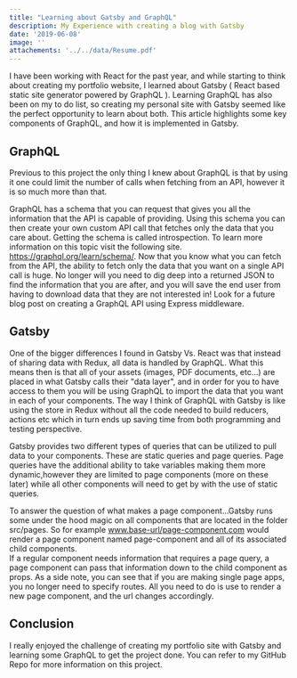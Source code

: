 ```yaml
---
title: "Learning about Gatsby and GraphQL"
description: My Experience with creating a blog with Gatsby
date: '2019-06-08'
image: ''
attachements: '../../data/Resume.pdf'
---
```

I have been working with React for the past year, and while starting to think about creating my portfolio website, I learned about Gatsby ( React based static site generator powered by GraphQL ).  Learning GraphQL has also been on my to do list, so creating my personal site with Gatsby seemed like the perfect opportunity to learn about both.  This article highlights some key components of GraphQL, and how it is implemented in Gatsby. 

## GraphQL
Previous to this project the only thing I knew about GraphQL is that by using it one could limit the number of calls when fetching from an API, however it is so much more than that.  

GraphQL has a schema that you can request that gives you all the information that the API is capable of providing.   Using this schema you can then create your own custom API call that fetches only the data that you care about.  Getting the schema is called introspection.  To learn more information on this topic visit the following site. https://graphql.org/learn/schema/.  Now that you know what you can fetch from the API, the ability to fetch only the data that you want on a single API call is huge.  No longer will you need to dig deep into a returned JSON to find the information that you are after, and you will save the end user from having to download data that they are not interested in!  Look for a future blog post on creating a GraphQL API using Express middleware.

## Gatsby
One of the bigger differences I found in Gatsby Vs. React was that instead of sharing data with Redux,  all data is handled by GraphQL.  What this means then is that all of your assets (images, PDF documents, etc...)  are placed in what Gatsby calls their "data layer", and in order for you to have access to them you will be using GraphQL to import the data that you want in each of your components.   The way I think of GraphQL with Gatsby is like using the store in Redux without all the code needed to build reducers, actions etc which in turn ends up saving time from both programming and testing perspective.

Gatsby provides two different types of queries that can be utilized to pull data to your components.  These are static queries and page queries.  Page queries have the additional ability to take variables making them more dynamic,however they are limited to page components (more on these later) while all other components will need to get by with the use of static queries. 

To answer the question of what makes a page component...Gatsby runs some under the hood magic on all components that are located in the folder src/pages.  So for example www.base-url/page-component.com would render a page component named page-component and all of its associated child components.  
If a regular component needs information that requires a page query, a page component can pass that information down to the child component as props.  As a side note, you can see that if you are making single page apps, you no longer need to specify routes.  All you need to do is use <Link to='page-component-name'></link> to render a new page component, and the url changes accordingly.  

## Conclusion
I really enjoyed the challenge of creating my portfolio site with Gatsby and learning some GraphQL to get the project done.  You can refer to my GitHub Repo for more information on this project.
